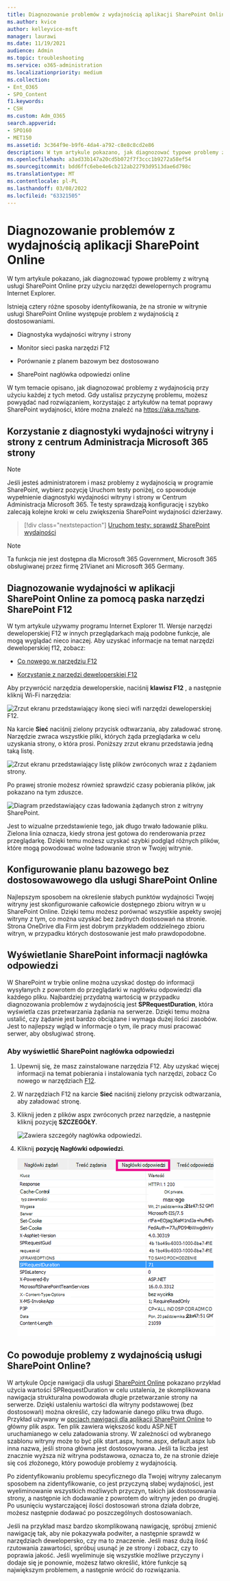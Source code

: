 ```yaml
---
title: Diagnozowanie problemów z wydajnością aplikacji SharePoint Online
ms.author: kvice
author: kelleyvice-msft
manager: laurawi
ms.date: 11/19/2021
audience: Admin
ms.topic: troubleshooting
ms.service: o365-administration
ms.localizationpriority: medium
ms.collection:
- Ent_O365
- SPO_Content
f1.keywords:
- CSH
ms.custom: Adm_O365
search.appverid:
- SPO160
- MET150
ms.assetid: 3c364f9e-b9f6-4da4-a792-c8e8c8cd2e86
description: W tym artykule pokazano, jak diagnozować typowe problemy z witryną usługi SharePoint Online przy użyciu narzędzi dewelopernych programu Internet Explorer.
ms.openlocfilehash: a3ad33b147a20cd5b072f7f3ccc1b9272a58ef54
ms.sourcegitcommit: bdd6ffc6ebe4e6cb212ab22793d9513dae6d798c
ms.translationtype: MT
ms.contentlocale: pl-PL
ms.lasthandoff: 03/08/2022
ms.locfileid: "63321505"
---
```

# <a name="diagnosing-performance-issues-with-sharepoint-online"></a>Diagnozowanie problemów z wydajnością aplikacji SharePoint Online

W tym artykule pokazano, jak diagnozować typowe problemy z witryną usługi SharePoint Online przy użyciu narzędzi dewelopernych programu Internet Explorer.
  
Istnieją cztery różne sposoby identyfikowania, że na stronie w witrynie usługi SharePoint Online występuje problem z wydajnością z dostosowaniami.

- Diagnostyka wydajności witryny i strony
  
- Monitor sieci paska narzędzi F12

- Porównanie z planem bazowym bez dostosowano

- SharePoint nagłówka odpowiedzi online

W tym temacie opisano, jak diagnozować problemy z wydajnością przy użyciu każdej z tych metod. Gdy ustalisz przyczynę problemu, możesz powyądać nad rozwiązaniem, korzystając z artykułów na temat poprawy SharePoint wydajności, które można znaleźć na https://aka.ms/tune.  

## <a name="use-the-site-and-page-performance-diagnostic-from-the-microsoft-365-admin-center"></a>Korzystanie z diagnostyki wydajności witryny i strony z centrum Administracja Microsoft 365 strony

> [!NOTE]
> Jeśli jesteś administratorem i masz problemy z wydajnością w programie SharePoint, wybierz pozycję Uruchom testy poniżej, co  spowoduje wypełnienie diagnostyki wydajności witryny i strony w Centrum Administracja Microsoft 365. Te testy sprawdzają konfigurację i szybko zalecają kolejne kroki w celu zwiększenia SharePoint wydajności dzierżawy.
>> [!div class="nextstepaction"]
>> [Uruchom testy: sprawdź SharePoint wydajności](https://aka.ms/PillarSiteandPagePerf)

> [!NOTE] 
> Ta funkcja nie jest dostępna dla Microsoft 365 Government, Microsoft 365 obsługiwanej przez firmę 21Vianet ani Microsoft 365 Germany.
  
## <a name="using-the-f12-tool-bar-to-diagnose-performance-in-sharepoint-online"></a>Diagnozowanie wydajności w aplikacji SharePoint Online za pomocą paska narzędzi SharePoint F12
<a name="F12ToolInfo"> </a>

W tym artykule używamy programu Internet Explorer 11. Wersje narzędzi deweloperskiej F12 w innych przeglądarkach mają podobne funkcje, ale mogą wyglądać nieco inaczej. Aby uzyskać informacje na temat narzędzi deweloperskiej f12, zobacz:
  
- [Co nowego w narzędziu F12](/previous-versions/windows/internet-explorer/ie-developer/dev-guides/bg182632(v=vs.85))

- [Korzystanie z narzędzi deweloperskiej F12](/previous-versions/windows/internet-explorer/ie-developer/samples/bg182326(v=vs.85))

Aby przywrócić narzędzia deweloperskie, naciśnij **klawisz F12** , a następnie kliknij Wi-Fi narzędzia:
  
![Zrzut ekranu przedstawiający ikonę sieci wifi narzędzi deweloperskiej F12.](../media/27acacbb-5688-459a-aa2f-5c8c5f17b76e.png)
  
Na karcie **Sieć** naciśnij zielony przycisk odtwarzania, aby załadować stronę. Narzędzie zwraca wszystkie pliki, których żąda przeglądarka w celu uzyskania strony, o która prosi. Poniższy zrzut ekranu przedstawia jedną taką listę.
  
![Zrzut ekranu przedstawiający listę plików zwróconych wraz z żądaniem strony.](../media/247a9422-76da-4b0c-bed3-ce77b05e4560.png)
  
Po prawej stronie możesz również sprawdzić czasy pobierania plików, jak pokazano na tym zduszce.
  
![Diagram przedstawiający czas ładowania żądanych stron z witryny SharePoint.](../media/d71ad1fa-9018-4fae-82eb-c1838e7db0ff.png)
  
Jest to wizualne przedstawienie tego, jak długo trwało ładowanie pliku. Zielona linia oznacza, kiedy strona jest gotowa do renderowania przez przeglądarkę. Dzięki temu możesz uzyskać szybki podgląd różnych plików, które mogą powodować wolne ładowanie stron w Twojej witrynie.
  
## <a name="setting-up-a-non-customized-baseline-for-sharepoint-online"></a>Konfigurowanie planu bazowego bez dostosowawowego dla usługi SharePoint Online
<a name="F12ToolInfo"> </a>

Najlepszym sposobem na określenie słabych punktów wydajności Twojej witryny jest skonfigurowanie całkowicie dostępnego zbioru witryn w u SharePoint Online. Dzięki temu możesz porównać wszystkie aspekty swojej witryny z tym, co można uzyskać bez żadnych dostosowań na stronie. Strona OneDrive dla Firm jest dobrym przykładem oddzielnego zbioru witryn, w przypadku których dostosowanie jest mało prawdopodobne.
  
## <a name="viewing-sharepoint-response-header-information"></a>Wyświetlanie SharePoint informacji nagłówka odpowiedzi
<a name="F12ToolInfo"> </a>

W SharePoint w trybie online można uzyskać dostęp do informacji wysyłanych z powrotem do przeglądarki w nagłówku odpowiedzi dla każdego pliku. Najbardziej przydatną wartością w przypadku diagnozowania problemów z wydajnością jest **SPRequestDuration**, która wyświetla czas przetwarzania żądania na serwerze. Dzięki temu można ustalić, czy żądanie jest bardzo obciążane i wymaga dużej ilości zasobów. Jest to najlepszy wgląd w informacje o tym, ile pracy musi pracować serwer, aby obsługiwać stronę.

### <a name="to-view-sharepoint-response-header-information"></a>Aby wyświetlić SharePoint nagłówka odpowiedzi
  
1. Upewnij się, że masz zainstalowane narzędzia F12. Aby uzyskać więcej informacji na temat pobierania i instalowania tych narzędzi, zobacz Co nowego w narzędziach [F12](/previous-versions/windows/internet-explorer/ie-developer/dev-guides/bg182632(v=vs.85)).

2. W narzędziach F12 na karcie **Sieć** naciśnij zielony przycisk odtwarzania, aby załadować stronę.

3. Kliknij jeden z plików aspx zwróconych przez narzędzie, a następnie kliknij pozycję **SZCZEGÓŁY**.

    ![Zawiera szczegóły nagłówka odpowiedzi.](../media/1f8a044a-caf8-4613-be2b-7e064141ac8a.png)
  
4. Kliknij **pozycję Nagłówki odpowiedzi**.

    ![Diagram przedstawiający adres URL nagłówka odpowiedzi.](../media/efc7076e-447e-447e-882a-ae3aa721e2c3.png)
  
## <a name="whats-causing-performance-issues-in-sharepoint-online"></a>Co powoduje problemy z wydajnością usługi SharePoint Online?
<a name="F12ToolInfo"> </a>

W artykule Opcje nawigacji dla usługi [SharePoint Online](navigation-options-for-sharepoint-online.md) pokazano przykład użycia wartości SPRequestDuration w celu ustalenia, że skomplikowana nawigacja strukturalna powodowała długie przetwarzanie strony na serwerze. Dzięki ustaleniu wartości dla witryny podstawowej (bez dostosowań) można określić, czy ładowanie danego pliku trwa długo. Przykład używany w [opcjach nawigacji dla aplikacji SharePoint Online](navigation-options-for-sharepoint-online.md) to główny plik aspx. Ten plik zawiera większość kodu ASP.NET uruchamianego w celu załadowania strony. W zależności od wybranego szablonu witryny może to być plik start.aspx, home.aspx, default.aspx lub inna nazwa, jeśli strona główna jest dostosowywana. Jeśli ta liczba jest znacznie wyższa niż witryna podstawowa, oznacza to, że na stronie dzieje się coś złożonego, który powoduje problemy z wydajnością.
  
Po zidentyfikowaniu problemu specyficznego dla Twojej witryny zalecanym sposobem na zidentyfikowanie, co jest przyczyną słabej wydajności, jest wyeliminowanie wszystkich możliwych przyczyn, takich jak dostosowania strony, a następnie ich dodawanie z powrotem do witryny jeden po drugiej. Po usunięciu wystarczającej ilości dostosowań strona działa dobrze, możesz następnie dodawać po poszczególnych dostosowaniach.
  
Jeśli na przykład masz bardzo skomplikowaną nawigację, spróbuj zmienić nawigację tak, aby nie pokazywała podwiter, a następnie sprawdź w narzędziach dewelopersko, czy ma to znaczenie. Jeśli masz dużą ilość rzutowania zawartości, spróbuj usunąć je ze strony i zobacz, czy to poprawia jakość. Jeśli wyeliminuje się wszystkie możliwe przyczyny i dodaje się je ponownie, możesz łatwo określić, które funkcje są największym problemem, a następnie wrócić do rozwiązania.
